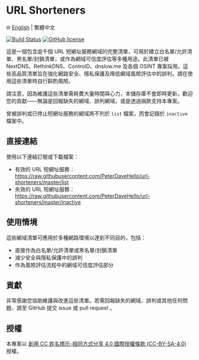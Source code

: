 # URL Shorteners

🌐 [English](./README.md) | 繁體中文

[![Build Status](https://img.shields.io/travis/com/PeterDaveHello/url-shorteners/master.svg?style=flat-square)](https://app.travis-ci.com/PeterDaveHello/url-shorteners)
[![GitHub license](https://img.shields.io/github/license/PeterDaveHello/url-shorteners?style=flat-square)](https://github.com/PeterDaveHello/url-shorteners/blob/master/LICENSE)

這是一個包含逾千個 URL 短網址服務網域的完整清單，可用於建立白名單/允許清單、黑名單/封鎖清單，或作為網域可信度評估等多種用途。此清單已被 NextDNS、RethinkDNS、ControlD、dnslow.me 及各個 OSINT 專案採用。這些高品質清單旨在強化網路安全、隱私保護及降低網域風險評估中的誤判。請在使用這些清單時自行斟酌風險。

請注意，因為維護這些清單需耗費大量時間與心力，本儲存庫不會即時更新。歡迎您的貢獻——無論是回報缺失的網域、誤判網域，或是透過捐款支持本專案。

曾被誤判或已停止短網址服務的網域將不列於 `list` 檔案，而會記錄於 `inactive` 檔案中。

## 直接連結

使用以下連結訂閱或下載檔案：

- 有效的 URL 短網址服務：<https://raw.githubusercontent.com/PeterDaveHello/url-shorteners/master/list>
- 失效的 URL 短網址服務：<https://raw.githubusercontent.com/PeterDaveHello/url-shorteners/master/inactive>

## 使用情境

這些網域清單可應用於多種網路環境以達到不同目的，包括：

- 直接作為白名單/允許清單或黑名單/封鎖清單
- 減少安全與隱私保護中的誤判
- 作為風險評估流程中的網域可信度評估部分

## 貢獻

非常感謝您協助維護與改進這些清單。若需回報缺失的網域、誤判或其他任何問題，請至 GitHub 提交 issue 或 pull request 。

## 授權

本專案以 [創用 CC 姓名標示-相同方式分享 4.0 國際授權條款 (CC-BY-SA-4.0)](https://creativecommons.org/licenses/by-sa/4.0/) 授權。
